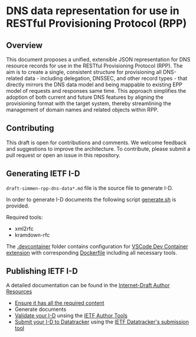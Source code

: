 # DNS data representation for use in RESTful Provisioning Protocol (RPP)

## Overview
This document proposes a unified, extensible JSON representation for DNS resource records for use in the RESTful Provisioning Protocol (RPP). The aim is to create a single, consistent structure for provisioning all DNS-related data - including delegation, DNSSEC, and other record types - that directly mirrors the DNS data model and being mappable to existing EPP model of requests and responses same time. This approach simplifies the adoption of both current and future DNS features by aligning the provisioning format with the target system, thereby streamlining the management of domain names and related objects within RPP.

## Contributing
This draft is open for contributions and comments. We welcome feedback and suggestions to improve the architecture. To contribute, please submit a pull request or open an issue in this repository.

## Generating IETF I-D
`draft-simmen-rpp-dns-data*.md` file is the source file to generate I-D.

In order to generate I-D documents the following script [generate.sh](./generate.sh) is provided.

Required tools:
- xml2rfc
- kramdown-rfc

The [.devcontainer](./.devcontainer) folder contains configuration for [VSCode Dev Container extension](https://code.visualstudio.com/docs/devcontainers/containers) with corresponding [Dockerfile](./.devcontainer/Dockerfile) including all necessary tools.

## Publishing IETF I-D

A detailed documentation can be found in the [Internet-Draft Author Resources](https://authors.ietf.org/en/getting-started)

- [Ensure it has all the required content](https://authors.ietf.org/required-content)
- Generate documents
- [Validate your I-D](https://authors.ietf.org/document-validation) unsing the [IETF Author Tools](https://author-tools.ietf.org/)
- [Submit your I-D to Datatracker](https://authors.ietf.org/en/submitting-your-internet-draft) using the [IETF Datatracker's submission tool](https://datatracker.ietf.org/submit/)
